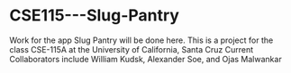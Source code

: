 # CSE115---Slug-Pantry
Work for the app Slug Pantry will be done here. This is a project for the class CSE-115A at the University of California, Santa Cruz
Current Collaborators include William Kudsk, Alexander Soe, and Ojas Malwankar

